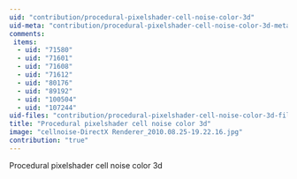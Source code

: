 ```yaml
---
uid: "contribution/procedural-pixelshader-cell-noise-color-3d"
uid-meta: "contribution/procedural-pixelshader-cell-noise-color-3d-meta"
comments: 
 items: 
  - uid: "71580"
  - uid: "71601"
  - uid: "71608"
  - uid: "71612"
  - uid: "80176"
  - uid: "89192"
  - uid: "100504"
  - uid: "107244"
uid-files: "contribution/procedural-pixelshader-cell-noise-color-3d-files"
title: "Procedural pixelshader cell noise color 3d"
image: "cellnoise-DirectX Renderer_2010.08.25-19.22.16.jpg"
contribution: "true"
---
```


Procedural pixelshader cell noise color 3d
